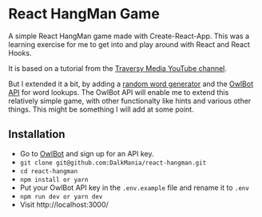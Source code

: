 # React HangMan Game

A simple React HangMan game made with Create-React-App. This was a learning exercise for me to get into and play around with React and React Hooks.

It is based on a tutorial from the [Traversy Media YouTube channel](https://www.youtube.com/c/TraversyMedia).

But I extended it a bit, by adding a [random word generator](https://www.npmjs.com/package/random-words) and the [OwlBot API](https://owlbot.info/) for word lookups. The OwlBot API will enable me to extend this relatively simple game, with other functionalty like hints and various other things. This might be something I will add at some point. 

## Installation
* Go to [OwlBot](https://owlbot.info/) and sign up for an API key.
* `git clone git@github.com:DalkMania/react-hangman.git`
* `cd react-hangman`
* `npm install or yarn`
* Put your OwlBot API key in the `.env.example` file and rename it to `.env`
* `npm run dev or yarn dev`
* Visit http://localhost:3000/